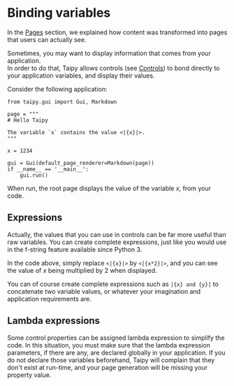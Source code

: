 # Binding variables

In the [Pages](user_pages.md) section, we explained how content was transformed into
pages that users can actually see.

Sometimes, you may want to display information that comes from your application.  
In order to do that, Taipy allows controls (see [Controls](controls.md)) to bond
directly to your application variables, and display their values.

Consider the following application:
```
from taipy.gui import Gui, Markdown

page = """
# Hello Taipy

The variable `x` contains the value <|{x}|>.
"""

x = 1234

gui = Gui(default_page_renderer=Markdown(page))
if __name__ == '__main__':
    gui.run()
```
When run, the root page displays the value of the variable _x_, from your code.

## Expressions

Actually, the values that you can use in controls can be far more useful than
raw variables. You can create complete expressions, just like you would use
in the f-string feature available since Python 3.

In the code above, simply replace `<|{x}|>` by `<|{x*2}|>`, and you can see the
value of _x_ being multiplied by 2 when displayed.

You can of course create complete expressions such as `|{x} and {y}|` to concatenate
two variable values, or whatever your imagination and application requirements are.

## Lambda expressions

Some control properties can be assigned lambda expression to simplify the
code. In this situation, you must make sure that the lambda expression parameters,
if there are any, are declared globally in your application. If you do not declare
those variables beforehand, Taipy will complain that they don't exist at run-time,
and your page generation will be missing your property value.

